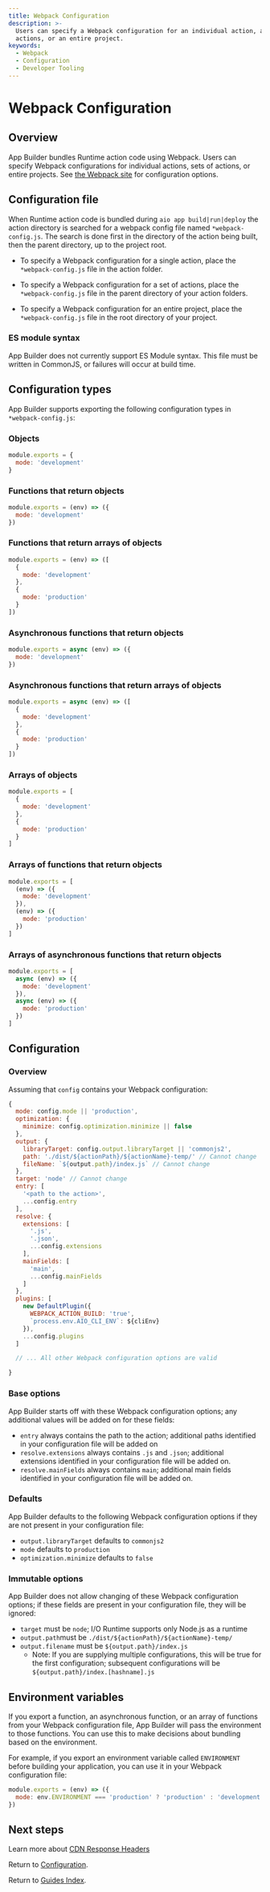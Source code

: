 ```yaml
---
title: Webpack Configuration
description: >-
  Users can specify a Webpack configuration for an individual action, a set of
  actions, or an entire project.
keywords:
  - Webpack
  - Configuration
  - Developer Tooling
---
```


# Webpack Configuration

## Overview

App Builder bundles Runtime action code using Webpack. Users can specify Webpack configurations for individual actions, sets of actions, or entire projects. See [the Webpack site](https://webpack.js.org/configuration) for configuration options.

## Configuration file

When Runtime action code is bundled during `aio app build|run|deploy` the action directory is searched for a webpack config file named `*webpack-config.js`. The search is done first in the directory of the action being built, then the parent directory, up to the project root.

- To specify a Webpack configuration for a single action, place the `*webpack-config.js` file in the action folder.

- To specify a Webpack configuration for a set of actions, place the `*webpack-config.js` file in the parent directory of your action
  folders.

- To specify a Webpack configuration for an entire project, place the `*webpack-config.js` file in the root directory of your project.

### ES module syntax

App Builder does not currently support ES Module syntax. This file must be written in CommonJS, or failures will occur at build time. 

## Configuration types

App Builder supports exporting the following configuration types in `*webpack-config.js`:

### Objects

```javascript
module.exports = { 
  mode: 'development' 
}
```

### Functions that return objects

```javascript
module.exports = (env) => ({
  mode: 'development'
})
```

### Functions that return arrays of objects

```javascript
module.exports = (env) => ([
  {
    mode: 'development' 
  },
  {
    mode: 'production'
  }
])
```

### Asynchronous functions that return objects

```javascript
module.exports = async (env) => ({
  mode: 'development'
})
```

### Asynchronous functions that return arrays of objects

```javascript
module.exports = async (env) => ([
  {
    mode: 'development' 
  },
  {
    mode: 'production'
  }
])
```

### Arrays of objects

```javascript
module.exports = [
  {
    mode: 'development'
  },
  {
    mode: 'production'
  }
]
```

### Arrays of functions that return objects

```javascript
module.exports = [
  (env) => ({
    mode: 'development'
  }),
  (env) => ({
    mode: 'production'
  })
]
```

### Arrays of asynchronous functions that return objects

```javascript
module.exports = [
  async (env) => ({
    mode: 'development'
  }),
  async (env) => ({
    mode: 'production'
  })
]
```

## Configuration

### Overview

Assuming that `config` contains your Webpack configuration:

```javascript
{
  mode: config.mode || 'production', 
  optimization: {
    minimize: config.optimization.minimize || false
  },
  output: { 
    libraryTarget: config.output.libraryTarget || 'commonjs2',
    path: './dist/${actionPath}/${actionName}-temp/' // Cannot change 
    fileName: `${output.path}/index.js` // Cannot change 
  },
  target: 'node' // Cannot change
  entry: [
    '<path to the action>', 
    ...config.entry
  ],
  resolve: { 
    extensions: [
      '.js', 
      '.json', 
      ...config.extensions
    ],
    mainFields: [ 
      'main',
      ...config.mainFields
    ]
  },
  plugins: [
    new DefaultPlugin({
      WEBPACK_ACTION_BUILD: 'true', 
      `process.env.AIO_CLI_ENV`: ${cliEnv}
    }),
    ...config.plugins
  ]

  // ... All other Webpack configuration options are valid

}
```

### Base options

App Builder starts off with these Webpack configuration options; any additional values will be added on for these fields:

* `entry` always contains the path to the action; additional paths identified in your configuration file will be added on
* `resolve.extensions` always contains `.js` and `.json`; additional extensions identified in your configuration file will be added on.
* `resolve.mainFields` always contains `main`; additional main fields identified in your configuration file will be added on.

### Defaults

App Builder defaults to the following Webpack configuration options if they are not present in your configuration file:

* `output.libraryTarget` defaults to `commonjs2`
* `mode` defaults to `production`
* `optimization.minimize` defaults to `false`

### Immutable options

App Builder does not allow changing of these Webpack configuration options; if these fields are present in your configuration file, they will be ignored:

* `target` must be `node`; I/O Runtime supports only Node.js as a runtime
* `output.path`must be `./dist/${actionPath}/${actionName}-temp/`
* `output.filename` must be `${output.path}/index.js`
  * Note: If you are supplying multiple configurations, this will be true for the first configuration; subsequent configurations will be `${output.path}/index.[hashname].js`

## Environment variables

If you export a function, an asynchronous function, or an array of functions from your Webpack configuration file, App Builder will pass the environment to those functions. You can use this to make decisions about bundling based on the environment.

For example, if you export an environment variable called `ENVIRONMENT` before building your application, you can use it in your Webpack configuration file:

```javascript
module.exports = (env) => ({
  mode: env.ENVIRONMENT === 'production' ? 'production' : 'development'
})
```

## Next steps

Learn more about [CDN Response Headers](cdn-response-headers.md)

Return to [Configuration](configuration.md).

Return to [Guides Index](../../index.md).
